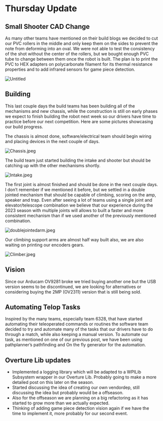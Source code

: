 # Thursday Update

## Small Shooter CAD Change

As many other teams have mentioned on their build blogs we decided to cut our PVC rollers in the middle and only keep them on the sides to prevent the note from deforming into an oval. We were not able to test the consistency of the shot without the center of the rollers, but we bought enough PVC tube to change between them once the robot is built. The plan is to print the PVC to HEX adapters on polycarbonate filament for its thermal resistance properties and to add infrared sensors for game piece detection.

![Untitled](February-2/Untitled.png)

## Building

This last couple days the build teams has been building all of the mechanisms and new chassis, while the construction is still on early phases we expect to finish building the robot next week so our drivers have time to practice before our next competition. Here are some pictures showcasing our build progress.

The chassis is almost done, software/electrical team should begin wiring and placing devices in the next couple of days.

![Chassis.jpeg](February-2/Chassis.jpeg)

The build team just started building the intake and shooter but should be catching up with the other mechanisms shortly.

![Intake.jpeg](February-2/Intake.jpeg)

The first joint is almost finished and should be done in the next couple days. I don’t remember if we mentioned it before, but we settled in a double jointed mechanism that should be capable of climbing, scoring on the amp, speaker and trap. Even after seeing a lot of teams using a single joint and elevator/telescope combination we believe that our experience during the 2023 season with multiple joints will allows to built a faster and more consistent mechanism than if we used another of the previously mentioned combination.

![doublejointedarm.jpeg](February-2/doublejointedarm.jpeg)

Our climbing support arms are almost half way built also, we are also waiting on printing our encoders gears.

![Climber.jpeg](February-2/Climber.jpeg)

## Vision

Since our Arducam OV9281 broke we tried buying another one but the USB version seems to be discontinued, we are looking for alternatives or considering buying the 2MP (OV2311) version that is still being sold.

## Automating Telop Tasks

Inspired by the many teams, especially team 6328, that have started automating their teleoperated commands or routines the software team decided to try and automate many of the tasks that our drivers have to do through a match, while also keeping a manual version. To automate our task, as mentioned on one of our previous post, we have been using pathplanner’s pathfinding and On the fly generator for the automation.

## Overture Lib updates

-   Implemented a logging library which will be adapted to a WPILib Subsystem wrapper in our Overture Lib. Probably going to make a more detailed post on this later on the season.
-   Started discussing the idea of creating our own vendordep, still discussing the idea but probably would be a offseason.
-   Also for the offseason we are planning on a big refactoring as it has started to grow more than we actually expected.
-   Thinking of adding game piece detection vision again if we have the time to implement it, more probably for our second event.

##
